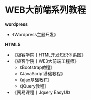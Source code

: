 <html>
<body>
<h1>WEB大前端系列教程</h1>
<strong>wordpress</strong>
<ul>
<li>《Wordpress主题开发》</li></ul>

<strong>HTML5</strong>
<ul>
<li>《极客学院丨HTML开发知识体系图》</li>
<li>《极客学院丨WEB大前端工程师》
<ul>
<li>《Bootstrap教程》</li>
<li>《JavaScript基础教程》</li>
<li>《ajax基础教程》
<li>《jQuery教程》</li>
</ul></li>
<li>《网易课程丨Jquery EasyUI》</li>


</body>
</html>
